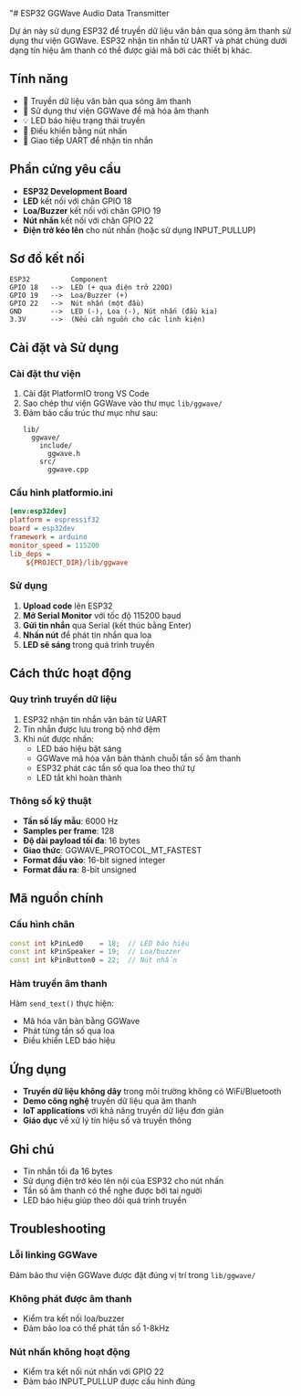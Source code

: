 "# ESP32 GGWave Audio Data Transmitter

Dự án này sử dụng ESP32 để truyền dữ liệu văn bản qua sóng âm thanh sử dụng thư viện GGWave. ESP32 nhận tin nhắn từ UART và phát chúng dưới dạng tín hiệu âm thanh có thể được giải mã bởi các thiết bị khác.

## Tính năng

- 📡 Truyền dữ liệu văn bản qua sóng âm thanh
- 🎵 Sử dụng thư viện GGWave để mã hóa âm thanh
- 💡 LED báo hiệu trạng thái truyền
- 🔘 Điều khiển bằng nút nhấn
- 📱 Giao tiếp UART để nhận tin nhắn

## Phần cứng yêu cầu

- **ESP32 Development Board**
- **LED** kết nối với chân GPIO 18
- **Loa/Buzzer** kết nối với chân GPIO 19  
- **Nút nhấn** kết nối với chân GPIO 22
- **Điện trở kéo lên** cho nút nhấn (hoặc sử dụng INPUT_PULLUP)

## Sơ đồ kết nối

```
ESP32          Component
GPIO 18   -->  LED (+ qua điện trở 220Ω)
GPIO 19   -->  Loa/Buzzer (+)
GPIO 22   -->  Nút nhấn (một đầu)
GND       -->  LED (-), Loa (-), Nút nhấn (đầu kia)
3.3V      -->  (Nếu cần nguồn cho các linh kiện)
```

## Cài đặt và Sử dụng

### Cài đặt thư viện

1. Cài đặt PlatformIO trong VS Code
2. Sao chép thư viện GGWave vào thư mục `lib/ggwave/`
3. Đảm bảo cấu trúc thư mục như sau:
   ```
   lib/
     ggwave/
       include/
         ggwave.h
       src/
         ggwave.cpp
   ```

### Cấu hình platformio.ini

```ini
[env:esp32dev]
platform = espressif32
board = esp32dev
framework = arduino
monitor_speed = 115200
lib_deps = 
    ${PROJECT_DIR}/lib/ggwave
```

### Sử dụng

1. **Upload code** lên ESP32
2. **Mở Serial Monitor** với tốc độ 115200 baud
3. **Gửi tin nhắn** qua Serial (kết thúc bằng Enter)
4. **Nhấn nút** để phát tin nhắn qua loa
5. **LED sẽ sáng** trong quá trình truyền

## Cách thức hoạt động

### Quy trình truyền dữ liệu

1. ESP32 nhận tin nhắn văn bản từ UART
2. Tin nhắn được lưu trong bộ nhớ đệm
3. Khi nút được nhấn:
   - LED báo hiệu bật sáng
   - GGWave mã hóa văn bản thành chuỗi tần số âm thanh
   - ESP32 phát các tần số qua loa theo thứ tự
   - LED tắt khi hoàn thành

### Thông số kỹ thuật

- **Tần số lấy mẫu**: 6000 Hz
- **Samples per frame**: 128
- **Độ dài payload tối đa**: 16 bytes
- **Giao thức**: GGWAVE_PROTOCOL_MT_FASTEST
- **Format đầu vào**: 16-bit signed integer
- **Format đầu ra**: 8-bit unsigned

## Mã nguồn chính

### Cấu hình chân

```cpp
const int kPinLed0    = 18;  // LED báo hiệu
const int kPinSpeaker = 19;  // Loa/buzzer
const int kPinButton0 = 22;  // Nút nhấn
```

### Hàm truyền âm thanh

Hàm `send_text()` thực hiện:
- Mã hóa văn bản bằng GGWave
- Phát từng tần số qua loa
- Điều khiển LED báo hiệu

## Ứng dụng

- **Truyền dữ liệu không dây** trong môi trường không có WiFi/Bluetooth
- **Demo công nghệ** truyền dữ liệu qua âm thanh
- **IoT applications** với khả năng truyền dữ liệu đơn giản
- **Giáo dục** về xử lý tín hiệu số và truyền thông

## Ghi chú

- Tin nhắn tối đa 16 bytes 
- Sử dụng điện trở kéo lên nội của ESP32 cho nút nhấn
- Tần số âm thanh có thể nghe được bởi tai người
- LED báo hiệu giúp theo dõi quá trình truyền

## Troubleshooting

### Lỗi linking GGWave
Đảm bảo thư viện GGWave được đặt đúng vị trí trong `lib/ggwave/`

### Không phát được âm thanh
- Kiểm tra kết nối loa/buzzer
- Đảm bảo loa có thể phát tần số 1-8kHz

### Nút nhấn không hoạt động
- Kiểm tra kết nối nút nhấn với GPIO 22
- Đảm bảo INPUT_PULLUP được cấu hình đúng

